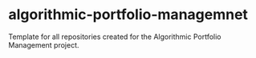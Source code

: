 # algorithmic-portfolio-managemnet
Template for all repositories created for the Algorithmic Portfolio Management project.
